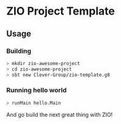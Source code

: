# ZIO Project Template


## Usage 

### Building

```bash
> mkdir zio-awesome-project 
> cd zio-awesome-project
> sbt new Clover-Group/zio-template.g8
``` 

### Running hello world

```bash 
> runMain hello.Main
```

And go build the next great thing with ZIO!
